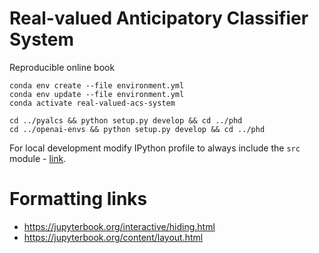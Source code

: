 # Real-valued Anticipatory Classifier System
Reproducible online book

    conda env create --file environment.yml
    conda env update --file environment.yml
    conda activate real-valued-acs-system

    cd ../pyalcs && python setup.py develop && cd ../phd
    cd ../openai-envs && python setup.py develop && cd ../phd

For local development modify IPython profile to always include the `src` module - [link](https://www.lucypark.kr/blog/2013/02/10/when-python-imports-and-ipython-does-not/).

# Formatting links
- https://jupyterbook.org/interactive/hiding.html
- https://jupyterbook.org/content/layout.html